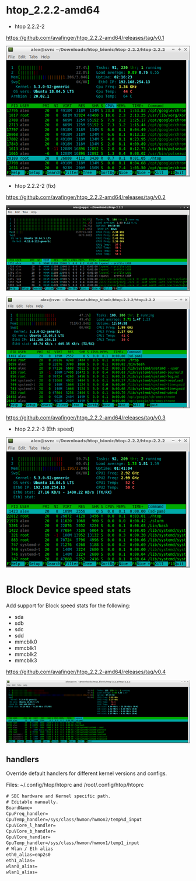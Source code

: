 # htop_2.2.2-amd64

* htop 2.2.2-2

https://github.com/avafinger/htop_2.2.2-amd64/releases/tag/v0.1

![F2 config](https://github.com/avafinger/htop_2.2.2-amd64/raw/master/amd64.png)

* htop 2.2.2-2 (fix)

https://github.com/avafinger/htop_2.2.2-amd64/releases/tag/v0.2

![Core Freq and Temp](https://github.com/avafinger/htop_2.2.2-amd64/raw/master/htop-core-monitor-freq-temp.png)


![Eth0 stats](https://github.com/avafinger/htop_2.2.2-amd64/raw/master/eth0_stats.png)


https://github.com/avafinger/htop_2.2.2-amd64/releases/tag/v0.3

* htop 2.2.2-3 (Eth speed)

![Eth0 stats](https://github.com/avafinger/htop_2.2.2-amd64/raw/master/eth-stat-speed.png)

# Block Device speed stats

Add support for Block speed stats for the following:
* sda
* sdb
* sdc
* sdd
* mmcblk0
* mmcblk1
* mmcblk2
* mmcblk3

https://github.com/avafinger/htop_2.2.2-amd64/releases/tag/v0.4

![sda stats](https://github.com/avafinger/htop_2.2.2-amd64/raw/master/block_dev_stats.png)


## handlers

Override default handlers for different kernel versions and configs.

Files: ~/.config/htop/htoprc and /root/.config/htop/htoprc

    # SBC hardware and Kernel specific path.
    # Editable manually.
    BoardName=
    CpuFreq_handler=
    CpuTemp_handler=/sys/class/hwmon/hwmon2/temp%d_input
    CpuVCore_l_handler=
    CpuVCore_b_handler=
    GpuVCore_handler=
    GpuTemp_handler=/sys/class/hwmon/hwmon1/temp1_input
    # Wlan / Eth alias
    eth0_alias=enp2s0
    eth1_alias=
    wlan0_alias=
    wlan1_alias=



